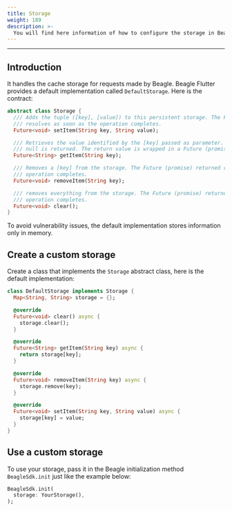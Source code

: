 ```yaml
---
title: Storage
weight: 189
description: >-
  You will find here information of how to configure the storage in Beagle Flutter.
---
```


---

## Introduction
It handles the cache storage for requests made by Beagle. Beagle Flutter provides a default implementation called `DefaultStorage`. Here is the contract:

```dart
abstract class Storage {
  /// Adds the tuple ([key], [value]) to this persistent storage. The Future (promise) returned
  /// resolves as soon as the operation completes.
  Future<void> setItem(String key, String value);

  /// Retrieves the value identified by the [key] passed as parameter. If the key doesn't exist,
  /// null is returned. The return value is wrapped in a Future (promise).
  Future<String> getItem(String key);

  /// Removes a [key] from the storage. The Future (promise) returned resolves as soon as the
  /// operation completes.
  Future<void> removeItem(String key);

  /// removes everything from the storage. The Future (promise) returned resolves as soon as the
  /// operation completes.
  Future<void> clear();
}
```

To avoid vulnerability issues, the default implementation stores information only in memory.

## Create a custom storage
Create a class that implements the `Storage` abstract class, here is the default implementation:

```dart
class DefaultStorage implements Storage {
  Map<String, String> storage = {};

  @override
  Future<void> clear() async {
    storage.clear();
  }

  @override
  Future<String> getItem(String key) async {
    return storage[key];
  }

  @override
  Future<void> removeItem(String key) async {
    storage.remove(key);
  }

  @override
  Future<void> setItem(String key, String value) async {
    storage[key] = value;
  }
}
```

## Use a custom storage
To use your storage, pass it in the Beagle initialization method `BeagleSdk.init` just like the example below:
```dart
BeagleSdk.init(
  storage: YourStorage(),
);
```
